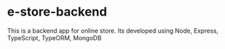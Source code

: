 # e-store-backend
This is a backend app for online store. Its developed using Node, Express, TypeScript, TypeORM, MongoDB
